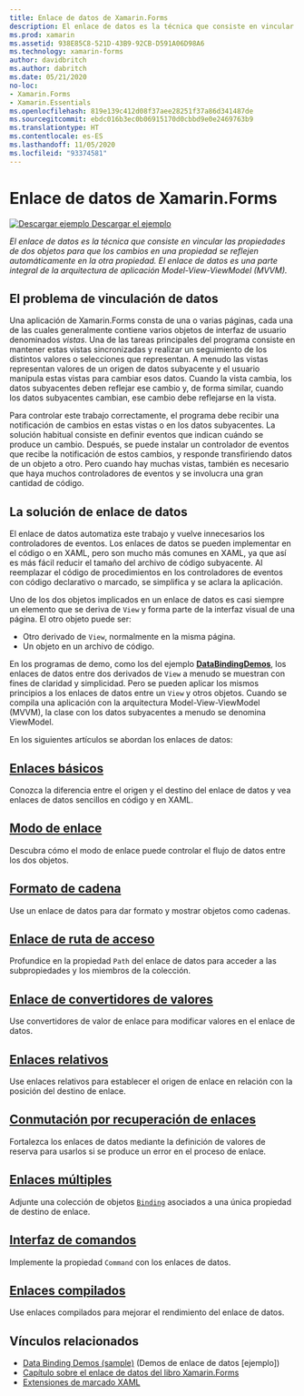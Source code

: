 ```yaml
---
title: Enlace de datos de Xamarin.Forms
description: El enlace de datos es la técnica que consiste en vincular las propiedades de dos objetos para que los cambios en una propiedad se reflejen automáticamente en la otra propiedad. El enlace de datos es una parte integral de la arquitectura de aplicación Model-View-ViewModel (MVVM).
ms.prod: xamarin
ms.assetid: 938E85C8-521D-43B9-92CB-D591A06D98A6
ms.technology: xamarin-forms
author: davidbritch
ms.author: dabritch
ms.date: 05/21/2020
no-loc:
- Xamarin.Forms
- Xamarin.Essentials
ms.openlocfilehash: 819e139c412d08f37aee28251f37a86d341487de
ms.sourcegitcommit: ebdc016b3ec0b06915170d0cbbd9e0e2469763b9
ms.translationtype: HT
ms.contentlocale: es-ES
ms.lasthandoff: 11/05/2020
ms.locfileid: "93374581"
---
```

# <a name="xamarinforms-data-binding"></a>Enlace de datos de Xamarin.Forms

[![Descargar ejemplo](~/media/shared/download.png) Descargar el ejemplo](/samples/xamarin/xamarin-forms-samples/databindingdemos)

_El enlace de datos es la técnica que consiste en vincular las propiedades de dos objetos para que los cambios en una propiedad se reflejen automáticamente en la otra propiedad. El enlace de datos es una parte integral de la arquitectura de aplicación Model-View-ViewModel (MVVM)._

## <a name="the-data-linking-problem"></a>El problema de vinculación de datos

Una aplicación de Xamarin.Forms consta de una o varias páginas, cada una de las cuales generalmente contiene varios objetos de interfaz de usuario denominados *vistas*. Una de las tareas principales del programa consiste en mantener estas vistas sincronizadas y realizar un seguimiento de los distintos valores o selecciones que representan. A menudo las vistas representan valores de un origen de datos subyacente y el usuario manipula estas vistas para cambiar esos datos. Cuando la vista cambia, los datos subyacentes deben reflejar ese cambio y, de forma similar, cuando los datos subyacentes cambian, ese cambio debe reflejarse en la vista.

Para controlar este trabajo correctamente, el programa debe recibir una notificación de cambios en estas vistas o en los datos subyacentes. La solución habitual consiste en definir eventos que indican cuándo se produce un cambio. Después, se puede instalar un controlador de eventos que recibe la notificación de estos cambios, y responde transfiriendo datos de un objeto a otro. Pero cuando hay muchas vistas, también es necesario que haya muchos controladores de eventos y se involucra una gran cantidad de código.

## <a name="the-data-binding-solution"></a>La solución de enlace de datos

El enlace de datos automatiza este trabajo y vuelve innecesarios los controladores de eventos. Los enlaces de datos se pueden implementar en el código o en XAML, pero son mucho más comunes en XAML, ya que así es más fácil reducir el tamaño del archivo de código subyacente. Al reemplazar el código de procedimientos en los controladores de eventos con código declarativo o marcado, se simplifica y se aclara la aplicación.

Uno de los dos objetos implicados en un enlace de datos es casi siempre un elemento que se deriva de `View` y forma parte de la interfaz visual de una página. El otro objeto puede ser:

- Otro derivado de `View`, normalmente en la misma página.
- Un objeto en un archivo de código.

En los programas de demo, como los del ejemplo [**DataBindingDemos**](/samples/xamarin/xamarin-forms-samples/databindingdemos), los enlaces de datos entre dos derivados de `View` a menudo se muestran con fines de claridad y simplicidad. Pero se pueden aplicar los mismos principios a los enlaces de datos entre un `View` y otros objetos. Cuando se compila una aplicación con la arquitectura Model-View-ViewModel (MVVM), la clase con los datos subyacentes a menudo se denomina ViewModel.

En los siguientes artículos se abordan los enlaces de datos:

## <a name="basic-bindings"></a>[Enlaces básicos](basic-bindings.md)

Conozca la diferencia entre el origen y el destino del enlace de datos y vea enlaces de datos sencillos en código y en XAML.

## <a name="binding-mode"></a>[Modo de enlace](binding-mode.md)

Descubra cómo el modo de enlace puede controlar el flujo de datos entre los dos objetos.

## <a name="string-formatting"></a>[Formato de cadena](string-formatting.md)

Use un enlace de datos para dar formato y mostrar objetos como cadenas.

## <a name="binding-path"></a>[Enlace de ruta de acceso](binding-path.md)

Profundice en la propiedad `Path` del enlace de datos para acceder a las subpropiedades y los miembros de la colección.

## <a name="binding-value-converters"></a>[Enlace de convertidores de valores](converters.md)

Use convertidores de valor de enlace para modificar valores en el enlace de datos.

## <a name="relative-bindings"></a>[Enlaces relativos](relative-bindings.md)

Use enlaces relativos para establecer el origen de enlace en relación con la posición del destino de enlace.

## <a name="binding-fallbacks"></a>[Conmutación por recuperación de enlaces](binding-fallbacks.md)

Fortalezca los enlaces de datos mediante la definición de valores de reserva para usarlos si se produce un error en el proceso de enlace.

## <a name="multi-bindings"></a>[Enlaces múltiples](multibinding.md)

Adjunte una colección de objetos [`Binding`](xref:Xamarin.Forms.Binding) asociados a una única propiedad de destino de enlace.

## <a name="the-command-interface"></a>[Interfaz de comandos](commanding.md)

Implemente la propiedad `Command` con los enlaces de datos.

## <a name="compiled-bindings"></a>[Enlaces compilados](compiled-bindings.md)

Use enlaces compilados para mejorar el rendimiento del enlace de datos.

## <a name="related-links"></a>Vínculos relacionados

- [Data Binding Demos (sample)](/samples/xamarin/xamarin-forms-samples/databindingdemos) (Demos de enlace de datos [ejemplo])
- [Capítulo sobre el enlace de datos del libro Xamarin.Forms](~/xamarin-forms/creating-mobile-apps-xamarin-forms/summaries/chapter16.md)
- [Extensiones de marcado XAML](~/xamarin-forms/xaml/markup-extensions/index.md)